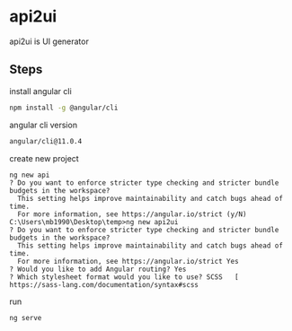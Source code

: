 # api2ui
api2ui is UI generator


## Steps

install angular cli

```bash
npm install -g @angular/cli
```

angular cli version
```bash
angular/cli@11.0.4
```

create new project
```angular
ng new api
? Do you want to enforce stricter type checking and stricter bundle budgets in the workspace?
  This setting helps improve maintainability and catch bugs ahead of time.
  For more information, see https://angular.io/strict (y/N)
C:\Users\mb1990\Desktop\temp>ng new api2ui
? Do you want to enforce stricter type checking and stricter bundle budgets in the workspace?
  This setting helps improve maintainability and catch bugs ahead of time.
  For more information, see https://angular.io/strict Yes
? Would you like to add Angular routing? Yes
? Which stylesheet format would you like to use? SCSS   [ https://sass-lang.com/documentation/syntax#scss
```

run
```angular
ng serve
```

